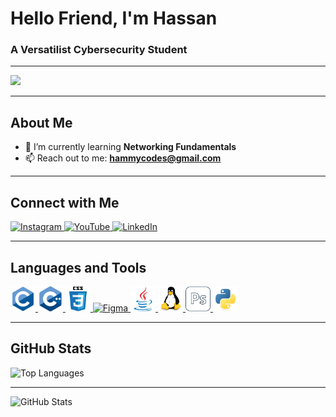 # Hello Friend, I'm Hassan

### A Versatilist Cybersecurity Student

---

<p align="left">
  <img src="https://komarev.com/ghpvc/?username=ls-hassan&label=Profile%20views&color=0e75b6&style=flat" />
</p>

---

## About Me

- 🌱 I’m currently learning **Networking Fundamentals**  
- 📫 Reach out to me: **hammycodes@gmail.com**

---

## Connect with Me

<p align="left">
  <a href="https://instagram.com/ls_hassaan" target="_blank"> <img src="https://raw.githubusercontent.com/rahuldkjain/github-profile-readme-generator/master/src/images/icons/Social/instagram.svg" alt="Instagram" height="30" width="40"/> </a>
  <a href="https://www.youtube.com/@ls-hassan" target="_blank"> <img src="https://raw.githubusercontent.com/rahuldkjain/github-profile-readme-generator/master/src/images/icons/Social/youtube.svg" alt="YouTube" height="30" width="40"/> </a>
  <a href="https://www.linkedin.com/in/hassan-ahmed-malik/" target="_blank"> <img src="https://raw.githubusercontent.com/rahuldkjain/github-profile-readme-generator/master/src/images/icons/Social/linked-in-alt.svg" alt="LinkedIn" height="30" width="40"/> </a>
</p>

---

## Languages and Tools

<p align="left">
  <a href="https://www.cprogramming.com/" target="_blank"> <img src="https://raw.githubusercontent.com/devicons/devicon/master/icons/c/c-original.svg" alt="C" width="40" height="40"/> </a>
  <a href="https://www.w3schools.com/cpp/" target="_blank"> <img src="https://raw.githubusercontent.com/devicons/devicon/master/icons/cplusplus/cplusplus-original.svg" alt="C++" width="40" height="40"/> </a>
  <a href="https://www.w3schools.com/css/" target="_blank"> <img src="https://raw.githubusercontent.com/devicons/devicon/master/icons/css3/css3-original-wordmark.svg" alt="CSS3" width="40" height="40"/> </a>
  <a href="https://www.figma.com/" target="_blank"> <img src="https://www.vectorlogo.zone/logos/figma/figma-icon.svg" alt="Figma" width="40" height="40"/> </a>
  <a href="https://www.java.com" target="_blank"> <img src="https://raw.githubusercontent.com/devicons/devicon/master/icons/java/java-original.svg" alt="Java" width="40" height="40"/> </a>
  <a href="https://www.linux.org/" target="_blank"> <img src="https://raw.githubusercontent.com/devicons/devicon/master/icons/linux/linux-original.svg" alt="Linux" width="40" height="40"/> </a>
  <a href="https://www.photoshop.com/en" target="_blank"> <img src="https://raw.githubusercontent.com/devicons/devicon/master/icons/photoshop/photoshop-line.svg" alt="Photoshop" width="40" height="40"/> </a>
  <a href="https://www.python.org" target="_blank"> <img src="https://raw.githubusercontent.com/devicons/devicon/master/icons/python/python-original.svg" alt="Python" width="40" height="40"/> </a>
</p>

---

## GitHub Stats

<p align="left">
  <img src="https://github-readme-stats.vercel.app/api/top-langs?username=ls-hassan&show_icons=true&theme=dark&title_color=cb3470&text_color=a9fef7&bg_color=141321&locale=en&layout=compact" alt="Top Languages" />
</p>

---

<p align="left">
  <img src="https://github-readme-stats.vercel.app/api?username=ls-hassan&show_icons=true&theme=dark&title_color=cb3470&text_color=a9fef7&bg_color=141321&locale=en" alt="GitHub Stats" />
</p>

